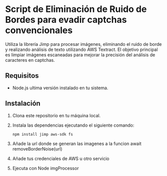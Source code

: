 # Script de Eliminación de Ruido de Bordes para evadir captchas convencionales

Utiliza la librería Jimp para procesar imágenes, eliminando el ruido de borde y realizando análisis de texto utilizando AWS Textract. El objetivo principal es limpiar imágenes escaneadas para mejorar la precisión del análisis de caracteres en captchas.

## Requisitos

- Node.js ultima versión instalado en tu sistema.

## Instalación

1. Clona este repositorio en tu máquina local.

2. Instala las dependencias ejecutando el siguiente comando:

   ```bash
   npm install jimp aws-sdk fs
3. Añade la url donde se generan las imagenes a la funcion await removeBorderNoise(url)
4. Añade tus credenciales de AWS u otro servicio
5. Ejecuta con Node imgProcessor
